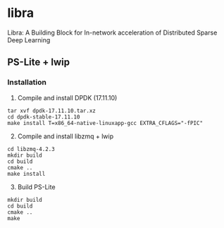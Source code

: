 # libra

Libra: A Building Block for In-network acceleration of Distributed Sparse Deep Learning

## PS-Lite + lwip

### Installation

1. Compile and install DPDK (17.11.10)
```
tar xvf dpdk-17.11.10.tar.xz
cd dpdk-stable-17.11.10
make install T=x86_64-native-linuxapp-gcc EXTRA_CFLAGS="-fPIC"
```

2. Compile and install libzmq + lwip
```
cd libzmq-4.2.3
mkdir build
cd build
cmake ..
make install
```

3. Build PS-Lite
```
mkdir build
cd build
cmake ..
make
```
